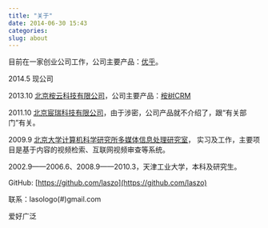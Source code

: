 ```yaml
---
title: "关于"
date: 2014-06-30 15:43
categories:
slug: about
---
```

目前在一家创业公司工作，公司主要产品：[优乎](http://www.youhoo.net/)。

2014.5 现公司

2013.10 [北京桉云科技有限公司](http://www.anshuapp.com/)，公司主要产品：[桉树CRM](https://crm.anshuapp.com/UA/UALogin.aspx)

2011.10 [北京宸瑞科技有限公司](http://www.bjchenrui.com/)，由于涉密，公司产品就不介绍了，跟“有关部门”有关。

2009.9 [北京大学计算机科学研究所](http://www.icst.pku.edu.cn/)[多媒体信息处理研究室](http://www.icst.pku.edu.cn/mipl/tiki-index.php)，
实习及工作，主要项目是基于内容的视频检索、互联网视频审查等系统。

2002.9——2006.6、2008.9——2010.3，天津工业大学，本科及研究生。

GitHub: [https://github.com/laszo](https://github.com/laszo)

联系：lasologo(#)gmail.com

爱好广泛
